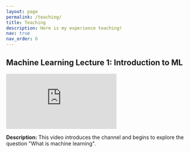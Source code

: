 ```yaml
---
layout: page
permalink: /teaching/
title: Teaching
description: Here is my experience teaching!
nav: true
nav_order: 6
---
```

## Machine Learning Lecture 1: Introduction to ML

<div class="video-container">
  <iframe src="https://www.youtube.com/embed/nPm1kzRVTjE" frameborder="0" allow="accelerometer; autoplay; clipboard-write; encrypted-media; gyroscope; picture-in-picture" allowfullscreen></iframe>
</div>

**Description:** This video introduces the channel and begins to explore the question "What is machine learning".

